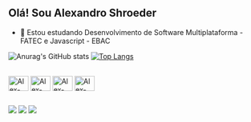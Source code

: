 ## Olá! Sou Alexandro Shroeder

- 🌱 Estou estudando Desenvolvimento de Software Multiplataforma - FATEC e Javascript - EBAC

![Anurag's GitHub stats](https://github-readme-stats.vercel.app/api?username=alexshroeder&show_icons=true&theme=default) 
[![Top Langs](https://github-readme-stats.vercel.app/api/top-langs/?username=alexshroeder)](https://github.com/alexshroeder/github-readme-stats)

<div style="display: inline-block"><br>
  <img align="center" alt="Alex-Js" height="30" width="40" src="https://cdn.jsdelivr.net/gh/devicons/devicon/icons/javascript/javascript-original.svg">
  <img align="center" alt="Alex-HTML" height="30" width="40" src="https://cdn.jsdelivr.net/gh/devicons/devicon/icons/html5/html5-original-wordmark.svg">
  <img align="center" alt="Alex-CSS" height="30" width="40" src="https://cdn.jsdelivr.net/gh/devicons/devicon/icons/css3/css3-original-wordmark.svg"">
  <img align="center" alt="Alex-Csharp" height="30" width="40" src="https://cdn.jsdelivr.net/gh/devicons/devicon/icons/csharp/csharp-original.svg">
  
  ##
  
  <div>
   <a href = "mailto:alexandroshroeder@gmail.com"><img src="https://img.shields.io/badge/Gmail-D14836?style=for-the-badge&logo=gmail&logoColor=white" target="_blank"></a>
   <a href = "https://app.netlify.com/teams/alexandroshroeder/overview"><img src="https://img.shields.io/badge/Netlify-00C7B7?style=for-the-badge&logo=netlify&logoColor=white" target="_blank"></a>
   <a href = "https://www.linkedin.com/in/alexandro-shroeder-5b2855250/"><img src="https://img.shields.io/badge/LinkedIn-0077B5?style=for-the-badge&logo=linkedin&logoColor=white" target="_blank"></a>
  </div>
  
